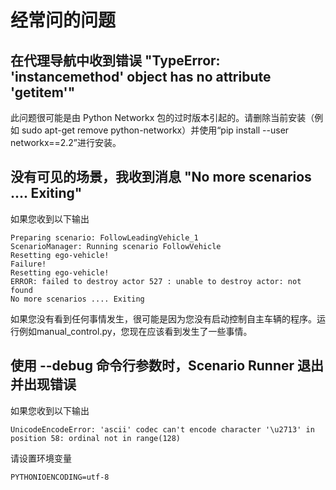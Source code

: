 # 经常问的问题

## 在代理导航中收到错误 "TypeError: 'instancemethod' object has no attribute '__getitem__'" 

此问题很可能是由 Python Networkx 包的过时版本引起的。请删除当前安装（例如 sudo apt-get remove python-networkx）并使用“pip install --user networkx==2.2”进行安装。

## 没有可见的场景，我收到消息 "No more scenarios .... Exiting"

如果您收到以下输出
```
Preparing scenario: FollowLeadingVehicle_1
ScenarioManager: Running scenario FollowVehicle
Resetting ego-vehicle!
Failure!
Resetting ego-vehicle!
ERROR: failed to destroy actor 527 : unable to destroy actor: not found
No more scenarios .... Exiting
```
如果您没有看到任何事情发生，很可能是因为您没有启动控制自主车辆的程序。运行例如manual_control.py，您现在应该看到发生了一些事情。 


## 使用 --debug 命令行参数时，Scenario Runner 退出并出现错误

如果您收到以下输出
```
UnicodeEncodeError: 'ascii' codec can't encode character '\u2713' in position 58: ordinal not in range(128)
```
请设置环境变量
```
PYTHONIOENCODING=utf-8
```

